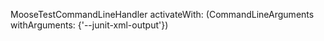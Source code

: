 MooseTestCommandLineHandler activateWith: (CommandLineArguments withArguments: {'--junit-xml-output'})